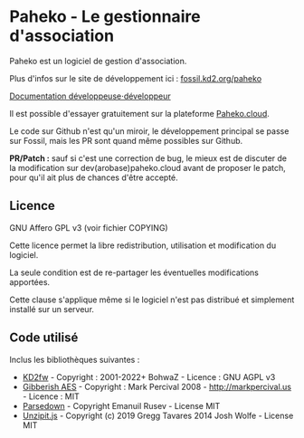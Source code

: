 # Paheko - Le gestionnaire d'association

Paheko est un logiciel de gestion d'association.

Plus d'infos sur le site de développement ici : [fossil.kd2.org/paheko](https://fossil.kd2.org/paheko/)

[Documentation développeuse⋅développeur](https://fossil.kd2.org/paheko/wiki?name=Documentation+d%C3%A9veloppeur)

Il est possible d'essayer gratuitement sur la plateforme [Paheko.cloud](https://paheko.cloud/).

Le code sur Github n'est qu'un miroir, le développement principal se passe sur Fossil, mais les PR sont quand même possibles sur Github.

**PR/Patch :** sauf si c'est une correction de bug, le mieux est de discuter de la modification sur dev(arobase)paheko.cloud avant de proposer le patch, pour qu'il ait plus de chances d'être accepté.

## Licence

GNU Affero GPL v3 (voir fichier COPYING)

Cette licence permet la libre redistribution, utilisation et modification du logiciel.

La seule condition est de re-partager les éventuelles modifications apportées.

Cette clause s'applique même si le logiciel n'est pas distribué et simplement installé sur un serveur.

## Code utilisé

Inclus les bibliothèques suivantes :

* [KD2fw](https://fossil.kd2.org/kd2fw/) - Copyright : 2001-2022+ BohwaZ - Licence : GNU AGPL v3
* [Gibberish AES](https://github.com/mdp/gibberish-aes) - Copyright : Mark Percival 2008 - http://markpercival.us - Licence : MIT
* [Parsedown](https://github.com/erusev/parsedown) - Copyright Emanuil Rusev - License MIT
* [Unzipit.js](https://github.com/greggman/unzipit) - Copyright (c) 2019 Gregg Tavares  2014 Josh Wolfe - License MIT